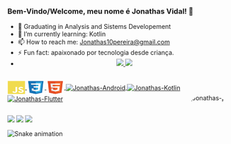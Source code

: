 ### Bem-Vindo/Welcome, meu nome é Jonathas Vidal! 👋

- 🔭 Graduating in Analysis and Sistems Developement
- 🌱 I’m currently learning: Kotlin
- 📫 How to reach me: Jonathas10pereira@gmail.com
- ⚡ Fun fact: apaixonado por tecnologia desde criança.
- <div align="center">
  <a href="https://github.com/Jonathasz1">
  <img height="180em" src="https://github-readme-stats.vercel.app/api?username=Jonathasz1&show_icons=true&theme=dracula&include_all_commits=true&count_private=true"/>
  <img height="180em" src="https://github-readme-stats.vercel.app/api/top-langs/?username=Jonathasz1&layout=compact&langs_count=7&theme=dracula"/>
</div>
<div style="display: inline_block"><br>
  <img align="center" alt="Jonathas-Js" height="30" width="40" src="https://raw.githubusercontent.com/devicons/devicon/master/icons/javascript/javascript-plain.svg">
  <img align="center" alt="Jonathas-CSS" height="30" width="40" src="https://raw.githubusercontent.com/devicons/devicon/master/icons/css3/css3-original.svg">
  <img align="center" alt="Jonathas-HTML" height="30" width="40" src="https://raw.githubusercontent.com/devicons/devicon/master/icons/html5/html5-original.svg">
  <img align="center" alt="Jonathas-Android" height="30" width="40" src="https://cdn.jsdelivr.net/gh/devicons/devicon/icons/androidstudio/androidstudio-original.svg">
  <img align="center" alt="Jonathas-Kotlin" height="30" width="40" src="https://cdn.jsdelivr.net/gh/devicons/devicon/icons/kotlin/kotlin-original.svg">
  <img align="center" alt="Jonathas-Flutter" height="30" width="40" src="https://cdn.jsdelivr.net/gh/devicons/devicon/icons/flutter/flutter-original.svg">
  <img align="right" alt="Jonathas-pic" height="150" style="border-radius:50px;" src="https://2.bp.blogspot.com/-JL2GI1iQ33Y/WN1I1gejjTI/AAAAAAAAa_Q/GjWuT7ib7wA1vGGjf_RK2Hop2JQCT_AzQCLcB/s320/Gifs%2Banimados%2BAndroid%2B4.gif">
</div>
  
  ##
 
<div> 
  <a href="https://instagram.com/jonathaasrj" target="_blank"><img src="https://img.shields.io/badge/-Instagram-%23E4405F?style=for-the-badge&logo=instagram&logoColor=white" target="_blank"></a>
  <a href = "mailto:jonathas10pereira@gmail.com"><img src="https://img.shields.io/badge/-Gmail-%23333?style=for-the-badge&logo=gmail&logoColor=white" target="_blank"></a>
  <a href="https://www.linkedin.com/in/jonpvs/" target="_blank"><img src="https://img.shields.io/badge/-LinkedIn-%230077B5?style=for-the-badge&logo=linkedin&logoColor=white" target="_blank"></a> 

  ![Snake animation](https://github.com/Jonathasz1/Jonathasz1/blob/output/github-contribution-grid-snake.svg)
 
</div>
